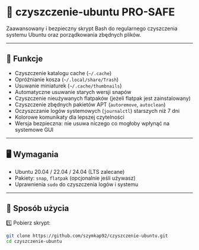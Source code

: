 # 🧹 czyszczenie-ubuntu PRO-SAFE

Zaawansowany i bezpieczny skrypt Bash do regularnego czyszczenia systemu Ubuntu oraz porządkowania zbędnych plików.

---

## 🔧 Funkcje

- Czyszczenie katalogu cache (`~/.cache`)
- Opróżnianie kosza (`~/.local/share/Trash`)
- Usuwanie miniaturek (`~/.cache/thumbnails`)
- Automatyczne usuwanie starych wersji snapów
- Czyszczenie nieużywanych flatpaków (jeżeli flatpak jest zainstalowany)
- Czyszczenie zbędnych pakietów APT (`autoremove`, `autoclean`)
- Oczyszczanie logów systemowych (`journalctl`) starszych niż 7 dni
- Kolorowe komunikaty dla lepszej czytelności
- Wersja bezpieczna: nie usuwa niczego co mogłoby wpłynąć na systemowe GUI

---

## 🖥️ Wymagania

- Ubuntu 20.04 / 22.04 / 24.04 (LTS zalecane)
- Pakiety: `snap`, `flatpak` (opcjonalnie jeśli używasz)
- Uprawnienia `sudo` do czyszczenia logów i systemu

---

## 🔎 Sposób użycia

1️⃣ Pobierz skrypt:
```bash
git clone https://github.com/szymkap92/czyszczenie-ubuntu.git
cd czyszczenie-ubuntu
